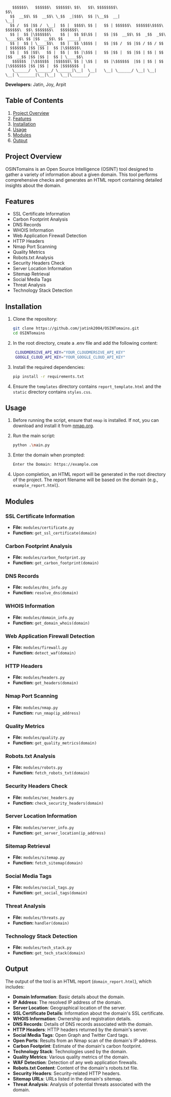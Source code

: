```
   $$$$$$\   $$$$$$\  $$$$$$\ $$\   $$\ $$$$$$$$\                                $$\                     
  $$  __$$\ $$  __$$\ \_$$  _|$$$\  $$ |\__$$  __|                               \__|                    
  $$ /  $$ |$$ /  \__|  $$ |  $$$$\ $$ |   $$ | $$$$$$\  $$$$$$\$$$$\   $$$$$$\  $$\ $$$$$$$\   $$$$$$$\ 
  $$ |  $$ |\$$$$$$\    $$ |  $$ $$\$$ |   $$ |$$  __$$\ $$  _$$  _$$\  \____$$\ $$ |$$  __$$\ $$  _____|
  $$ |  $$ | \____$$\   $$ |  $$ \$$$$ |   $$ |$$ /  $$ |$$ / $$ / $$ | $$$$$$$ |$$ |$$ |  $$ |\$$$$$$\  
  $$ |  $$ |$$\   $$ |  $$ |  $$ |\$$$ |   $$ |$$ |  $$ |$$ | $$ | $$ |$$  __$$ |$$ |$$ |  $$ | \____$$\ 
   $$$$$$  |\$$$$$$  |$$$$$$\ $$ | \$$ |   $$ |\$$$$$$  |$$ | $$ | $$ |\$$$$$$$ |$$ |$$ |  $$ |$$$$$$$  |
   \______/  \______/ \______|\__|  \__|   \__| \______/ \__| \__| \__| \_______|\__|\__|  \__|\_______/ 

```
**Developers:** Jatin, Joy, Arpit

## Table of Contents

1. [Project Overview](#project-overview)
2. [Features](#features)
3. [Installation](#installation)
4. [Usage](#usage)
5. [Modules](#modules)
6. [Output](#output)

## Project Overview

OSINTomains is an Open Source Intelligence (OSINT) tool designed to gather a variety of information about a given domain. This tool performs comprehensive checks and generates an HTML report containing detailed insights about the domain.

## Features

- SSL Certificate Information
- Carbon Footprint Analysis
- DNS Records
- WHOIS Information
- Web Application Firewall Detection
- HTTP Headers
- Nmap Port Scanning
- Quality Metrics
- Robots.txt Analysis
- Security Headers Check
- Server Location Information
- Sitemap Retrieval
- Social Media Tags
- Threat Analysis
- Technology Stack Detection

## Installation

1. Clone the repository:
    ```sh
    git clone https://github.com/jatink2004/OSINTomains.git
    cd OSINTomains
    ```

2. In the root directory, create a .env file and add the following content:
   ```sh 
    CLOUDMERSIVE_API_KEY="YOUR_CLOUDMERSIVE_API_KEY"
    GOOGLE_CLOUD_API_KEY="YOUR_GOOGLE_CLOUD_API_KEY"
   ```

3. Install the required dependencies:
    ```sh
    pip install -r requirements.txt
    ```

4. Ensure the `templates` directory contains `report_template.html` and the `static` directory contains `styles.css`.

## Usage

1. Before running the script, ensure that `nmap` is installed. If not, you can download and install it from [nmap.org](https://nmap.org/download).

2. Run the main script:
    ```sh
    python .\main.py
    ```

3. Enter the domain when prompted:
    ```sh
    Enter the Domain: https://example.com
    ```
    
4. Upon completion, an HTML report will be generated in the root directory of the project. The report filename will be based on the domain (e.g., `example_report.html`).


## Modules

### SSL Certificate Information

- **File:** `modules/certificate.py`
- **Function:** `get_ssl_certificate(domain)`

### Carbon Footprint Analysis

- **File:** `modules/carbon_footprint.py`
- **Function:** `get_carbon_footprint(domain)`

### DNS Records

- **File:** `modules/dns_info.py`
- **Function:** `resolve_dns(domain)`

### WHOIS Information

- **File:** `modules/domain_info.py`
- **Function:** `get_domain_whois(domain)`

### Web Application Firewall Detection

- **File:** `modules/firewall.py`
- **Function:** `detect_waf(domain)`

### HTTP Headers

- **File:** `modules/headers.py`
- **Function:** `get_headers(domain)`

### Nmap Port Scanning

- **File:** `modules/nmap.py`
- **Function:** `run_nmap(ip_address)`

### Quality Metrics

- **File:** `modules/quality.py`
- **Function:** `get_quality_metrics(domain)`

### Robots.txt Analysis

- **File:** `modules/robots.py`
- **Function:** `fetch_robots_txt(domain)`

### Security Headers Check

- **File:** `modules/sec_headers.py`
- **Function:** `check_security_headers(domain)`

### Server Location Information

- **File:** `modules/server_info.py`
- **Function:** `get_server_location(ip_address)`

### Sitemap Retrieval

- **File:** `modules/sitemap.py`
- **Function:** `fetch_sitemap(domain)`

### Social Media Tags

- **File:** `modules/social_tags.py`
- **Function:** `get_social_tags(domain)`

### Threat Analysis

- **File:** `modules/threats.py`
- **Function:** `handler(domain)`

### Technology Stack Detection

- **File:** `modules/tech_stack.py`
- **Function:** `get_tech_stack(domain)`

## Output

The output of the tool is an HTML report (`domain_report.html`), which includes:

- **Domain Information**: Basic details about the domain.
- **IP Address**: The resolved IP address of the domain.
- **Server Location**: Geographical location of the server.
- **SSL Certificate Details**: Information about the domain's SSL certificate.
- **WHOIS Information**: Ownership and registration details.
- **DNS Records**: Details of DNS records associated with the domain.
- **HTTP Headers**: HTTP headers returned by the domain's server.
- **Social Media Tags**: Open Graph and Twitter Card tags.
- **Open Ports**: Results from an Nmap scan of the domain's IP address.
- **Carbon Footprint**: Estimate of the domain's carbon footprint.
- **Technology Stack**: Technologies used by the domain.
- **Quality Metrics**: Various quality metrics of the domain.
- **WAF Detection**: Detection of any web application firewalls.
- **Robots.txt Content**: Content of the domain's robots.txt file.
- **Security Headers**: Security-related HTTP headers.
- **Sitemap URLs**: URLs listed in the domain's sitemap.
- **Threat Analysis**: Analysis of potential threats associated with the domain.
